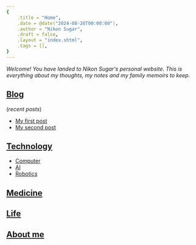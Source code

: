 ```yaml
---
{
    .title = "Home",
    .date = @date("2024-08-26T00:00:00"),
    .author = "Nikon Sugar",
    .draft = false,
    .layout = "index.shtml",
    .tags = [],
}  
--- 
```


*Welcome! You have landed to Nikon Sugar's personal website. This is everything about my thoughts, my notes and my family memoirs to keep.*

<!-- # Contents -->
## [Blog](/posts)
(*recent posts*)
- [My first post](/posts/my-first-post)
- [My second post](/posts/my-second-post)

## [Technology](/tech)
- [Computer](/tech/computer)
- [AI](/tech/AI)
- [Robotics](/tech/robotics)

## [Medicine](/med)

## [Life](/life)

## [About me](/about)


